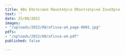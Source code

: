 ```yaml
---
title: 40ο Επετειακό Πανελλήνιο Οδοντιατρικό Συνέδριο
text: ''
date: 25/08/2022
images:
- "/uploads/2022/08/afissa-a4_page-0001.jpg"
pdfs:
- "/uploads/2022/08/afissa-a4.pdf"
published: false

---
```

